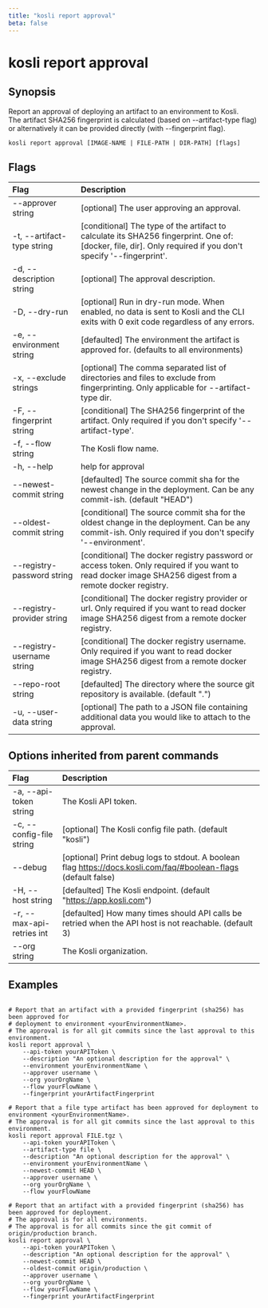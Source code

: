 ```yaml
---
title: "kosli report approval"
beta: false
---
```


# kosli report approval

## Synopsis

Report an approval of deploying an artifact to an environment to Kosli.  
The artifact SHA256 fingerprint is calculated (based on --artifact-type flag) or alternatively it can be provided directly (with --fingerprint flag).

```shell
kosli report approval [IMAGE-NAME | FILE-PATH | DIR-PATH] [flags]
```

## Flags
| Flag | Description |
| :--- | :--- |
|        --approver string  |  [optional] The user approving an approval.  |
|    -t, --artifact-type string  |  [conditional] The type of the artifact to calculate its SHA256 fingerprint. One of: [docker, file, dir]. Only required if you don't specify '--fingerprint'.  |
|    -d, --description string  |  [optional] The approval description.  |
|    -D, --dry-run  |  [optional] Run in dry-run mode. When enabled, no data is sent to Kosli and the CLI exits with 0 exit code regardless of any errors.  |
|    -e, --environment string  |  [defaulted] The environment the artifact is approved for. (defaults to all environments)  |
|    -x, --exclude strings  |  [optional] The comma separated list of directories and files to exclude from fingerprinting. Only applicable for --artifact-type dir.  |
|    -F, --fingerprint string  |  [conditional] The SHA256 fingerprint of the artifact. Only required if you don't specify '--artifact-type'.  |
|    -f, --flow string  |  The Kosli flow name.  |
|    -h, --help  |  help for approval  |
|        --newest-commit string  |  [defaulted] The source commit sha for the newest change in the deployment. Can be any commit-ish. (default "HEAD")  |
|        --oldest-commit string  |  [conditional] The source commit sha for the oldest change in the deployment. Can be any commit-ish. Only required if you don't specify '--environment'.  |
|        --registry-password string  |  [conditional] The docker registry password or access token. Only required if you want to read docker image SHA256 digest from a remote docker registry.  |
|        --registry-provider string  |  [conditional] The docker registry provider or url. Only required if you want to read docker image SHA256 digest from a remote docker registry.  |
|        --registry-username string  |  [conditional] The docker registry username. Only required if you want to read docker image SHA256 digest from a remote docker registry.  |
|        --repo-root string  |  [defaulted] The directory where the source git repository is available. (default ".")  |
|    -u, --user-data string  |  [optional] The path to a JSON file containing additional data you would like to attach to the approval.  |


## Options inherited from parent commands
| Flag | Description |
| :--- | :--- |
|    -a, --api-token string  |  The Kosli API token.  |
|    -c, --config-file string  |  [optional] The Kosli config file path. (default "kosli")  |
|        --debug  |  [optional] Print debug logs to stdout. A boolean flag https://docs.kosli.com/faq/#boolean-flags (default false)  |
|    -H, --host string  |  [defaulted] The Kosli endpoint. (default "https://app.kosli.com")  |
|    -r, --max-api-retries int  |  [defaulted] How many times should API calls be retried when the API host is not reachable. (default 3)  |
|        --org string  |  The Kosli organization.  |


## Examples

```shell

# Report that an artifact with a provided fingerprint (sha256) has been approved for 
# deployment to environment <yourEnvironmentName>.
# The approval is for all git commits since the last approval to this environment.
kosli report approval \
	--api-token yourAPIToken \
	--description "An optional description for the approval" \
	--environment yourEnvironmentName \
	--approver username \
	--org yourOrgName \
	--flow yourFlowName \
	--fingerprint yourArtifactFingerprint

# Report that a file type artifact has been approved for deployment to environment <yourEnvironmentName>.
# The approval is for all git commits since the last approval to this environment.
kosli report approval FILE.tgz \
	--api-token yourAPIToken \
	--artifact-type file \
	--description "An optional description for the approval" \
	--environment yourEnvironmentName \
	--newest-commit HEAD \
	--approver username \
	--org yourOrgName \
	--flow yourFlowName 

# Report that an artifact with a provided fingerprint (sha256) has been approved for deployment.
# The approval is for all environments.
# The approval is for all commits since the git commit of origin/production branch.
kosli report approval \
	--api-token yourAPIToken \
	--description "An optional description for the approval" \
	--newest-commit HEAD \
	--oldest-commit origin/production \
	--approver username \
	--org yourOrgName \
	--flow yourFlowName \
	--fingerprint yourArtifactFingerprint

```

